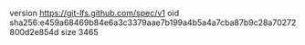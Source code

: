 version https://git-lfs.github.com/spec/v1
oid sha256:e459a68469b84e6a3c3379aae7b199a4b5a4a7cba87b9c28a70272800d2e854d
size 3465
